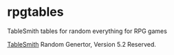 # rpgtables
TableSmith tables for random everything for RPG games




[TableSmith](http://www.mythosa.net/Main/TableSmith?from=Utils.Html)
Random Genertor, Version 5.2 Reserved.

